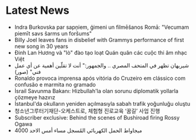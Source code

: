 # Latest News
-  Indra Burkovska par sapņiem, ģimeni un filmēšanos Romā: "Vecumam piemīt savs šarms un foršums"
-  Billy Joel leaves fans in disbelief with Grammys performance of first new song in 30 years
-  Đinh Lan Hương và "lò" đào tạo loạt Quán quân các cuộc thi âm nhạc Việt
-  شيريهان تظهر في المتحف المصري .. والجمهور:" أنت لا تقلّين أهمية عن أي عمل فني" (صور)
-  Ronaldo provoca imprensa após vitória do Cruzeiro em clássico com confusão e marmita no gramado
-  İsrail Savunma Bakanı: Hizbullah'la olan sorunu diplomatik yollarla çözmeye hazırız
-  İstanbul'da okulların yeniden açılmasıyla sabah trafik yoğunluğu oluştu
-  청소년그루터기재단-오케스트로, 체험형 진로교육 ‘꿈길’ 사업 진행
-  Subscriber exclusive: Behind the scenes of Bushiroad firing Rossy Ogawa
-  4000 ميجاواط الحمل الكهربائي المُسجل مساء أمس الاحد
